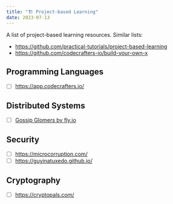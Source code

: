```yaml
---
title: "🏗️ Project-based Learning"
date: 2023-07-13
---
```


A list of project-based learning resources. Similar lists:
- https://github.com/practical-tutorials/project-based-learning
- https://github.com/codecrafters-io/build-your-own-x

## Programming Languages

- [ ] https://app.codecrafters.io/

## Distributed Systems

- [ ] [Gossip Glomers by fly.io](https://fly.io/dist-sys/)
## Security

- [ ] https://microcorruption.com/ 
- [ ] https://guyinatuxedo.github.io/ 

## Cryptography

- [ ] https://cryptopals.com/